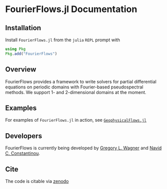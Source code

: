 # FourierFlows.jl Documentation

## Installation

Install `FourierFlows.jl` from the `julia` `REPL` prompt with

```julia
using Pkg
Pkg.add("FourierFlows")
```

## Overview

FourierFlows provides a framework to write solvers for partial differential equations on periodic domains with
Fourier-based pseudospectral methods. We support 1- and 2-dimensional domains at the moment.

## Examples

For examples of `FourierFlows.jl` in action, see 
[`GeophysicalFlows.jl`](https://github.com/FourierFlows/GeophysicalFlows.jl)

## Developers

FourierFlows is currently being developed by [Gregory L. Wagner](https://glwagner.github.io) and 
[Navid C. Constantinou](http://www.navidconstantinou.com).

## Cite

The code is citable via [zenodo](https://zenodo.org/record/1461533)
